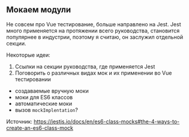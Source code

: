 ## Мокаем модули

Не совсем про Vue тестирование, больше направлено на Jest. Jest много применяется на протяжении всего руководства, становится популярнее в индустрии, поэтому я считаю, он заслужил отдельной секции.

Некоторые идеи:

1. Ссылки на секции руководства, где применяется Jest
2. Поговорить о различных видах мок и их применении во Vue тестировании

- создаваемые вручную моки
- моки для ES6 классов
- автоматические моки
- вызов `mockImplentation`?

Источник: https://jestjs.io/docs/en/es6-class-mocks#the-4-ways-to-create-an-es6-class-mock
